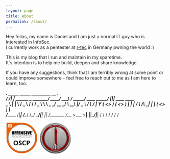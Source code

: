 ```yaml
---
layout: page
title: About
permalink: /about/
---
```


Hey fellas, my name is Daniel and I am just a normal IT guy who is interested in InfoSec.  
I currently work as a pentester at [r-tec](https://www.r-tec.net/home.html) in Germany pwning the world :)  

This is my blog that I run and maintain in my sparetime.  
It´s intention is to help me build, deepen and share knowledge.  

If you have any suggestions, think that I am terribly wrong at some point or could improve somewhere - feel free to reach out to me as I am here to learn, too.  

  _________.__                         _____  _____    _________              __  .__               
 /   _____/|  |__   ______  _  _______/ ____\/ ____\  /   _____/ ____   _____/  |_|__| ____   ____  
 \_____  \ |  |  \ /  _ \ \/ \/ /  _ \   __\\   __\   \_____  \_/ __ \_/ ___\   __\  |/  _ \ /    \ 
 /        \|   Y  (  <_> )     (  <_> )  |   |  |     /        \  ___/\  \___|  | |  (  <_> )   |  \
/_______  /|___|  /\____/ \/\_/ \____/|__|   |__|    /_______  /\___  >\___  >__| |__|\____/|___|  /
        \/      \/                                           \/     \/     \/                    \/ 
        
<a href="https://www.youracclaim.com/badges/47725ad5-c23c-470b-9e0e-ed08000bcc1b"><img align="middle" src="/images/OSCP.png" height="100"/></a>
<a href="https://eu.badgr.com/public/assertions/LbHY7ftfT0KCxyMcYfIa8Q"><img align="middle" src="/images/CRTO.png" height="100"/></a> 